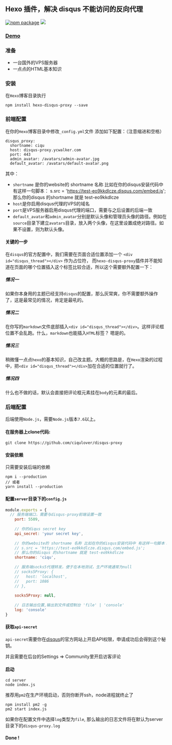 ## Hexo 插件，解决 disqus 不能访问的反向代理
[![npm package](https://img.shields.io/npm/v/hexo-disqus-proxy.svg?style=flat)](https://www.npmjs.org/package/hexo-disqus-proxy)
![](https://img.shields.io/badge/node-%3E7.6-brightgreen.svg)

### [Demo](https://ycwalker.com/test-disqus-proxy/)

### 准备
* 一台国外的VPS服务器
* 一点点的HTML基本知识

### 安装

在`Hexo`博客目录执行
```
npm install hexo-disqus-proxy --save
```

### 前端配置

在你的`Hexo`博客目录中修改`_config.yml`文件
添加如下配置：（注意缩进和空格）
```
disqus_proxy:
  shortname: ciqu
  host: disqus-proxy.ycwalker.com
  port: 443
  admin_avatar: /avatars/admin-avatar.jpg
  default_avatar: /avatars/default-avatar.png
```
其中：
* `shortname` 是你的website的 shortname 名称 比如在你的disqus安装代码中 有这样一句脚本：
              s.src = 'https://test-eo9kkdlcze.disqus.com/embed.js';
              那么你的disqus 的shortname 就是 test-eo9kkdlcze
* `host`是你启用disqus代理的VPS的域名
* `port`是VPS服务器启用disqus代理的端口，需要与之后设置的后端一致
* `default_avatar`和`admin_avatar`分别是默认头像和管理员头像的路径。例如在`source`目录下建立`avatars`目录，放入两个头像，在这里设置成绝对路径。如果不设置，则为默认头像。

#### 关键的一步

在`disqus`的官方配置中，我们需要在页面合适位置添加一个 `<div id="disqus_thread"></div>` 作为占位符，
而`hexo-disqus-proxy`插件并不能知道在页面的哪个位置插入这个标签比较合适，所以这个需要额外配置一下：

##### 情况一
如果你本身用的主题已经支持`disqus`的配置，那么灰常爽，你不需要额外操作了，这是最常见的情况，肯定是最吼的。
##### 情况二
在你写的`markdown`文件底部插入`<div id="disqus_thread"></div>`。这样评论框位置不会乱跑。什么，`markdown`也能插入`HTML`标签？
嗯是的。
##### 情况三
稍微懂一点点`hexo`的基本知识，自己改主题。大概的思路是，在`Hexo`渲染的过程中，把`<div id="disqus_thread"></div>`加在合适的位置就行了。
##### 情况四
什么也不做的话，默认会直接把评论框元素挂在`body`的元素的最后。

### 后端配置

后端使用`Node.js`，需要`Node.js`版本`7.6`以上。

#### 在服务器上clone代码:
```
git clone https://github.com/ciqulover/disqus-proxy
```
#### 安装依赖 
只需要安装后端的依赖
```
npm i --production
// 或者
yarn install --production
```

#### 配置`server`目录下的`config.js`
``` js
module.exports = {
  // 服务端端口，需要与disqus-proxy前端设置一致
    port: 5509,
  
    // 你的diqus secret key
    api_secret: 'your secret key',
  
    // 你的website的 shortname 名称 比如在你的disqus安装代码中 有这样一句脚本：
    // s.src = 'https://test-eo9kkdlcze.disqus.com/embed.js';
    // 那么你的disqus 的shortname 就是 test-eo9kkdlcze
    shortname: 'ciqu',
  
    // 服务端socks5代理转发，便于在本地测试，生产环境通常为null
    // socks5Proxy: {
    //   host: 'localhost',
    //   port: 1086
    // },
  
    socks5Proxy: null,
  
    // 日志输出位置,输出到文件或控制台 'file' | 'console'
    log: 'console'
}

```
#### 获取`api-secret`
`api-secret`需要你在[disqus](https://disqus.com/)的官方网站上开启API权限，申请成功后会得到这个秘钥。

并且需要在后台的Settings => Community里开启访客评论

#### 启动
```
cd server
node index.js
```

推荐用`pm2`在生产环境启动，否则你断开ssh，node进程就终止了

```
npm install pm2 -g
pm2 start index.js
```
如果你在配置文件中选择`log`类型为`file`, 那么输出的日志文件将在默认为server目录下的`disqus-proxy.log`

#### Done !
